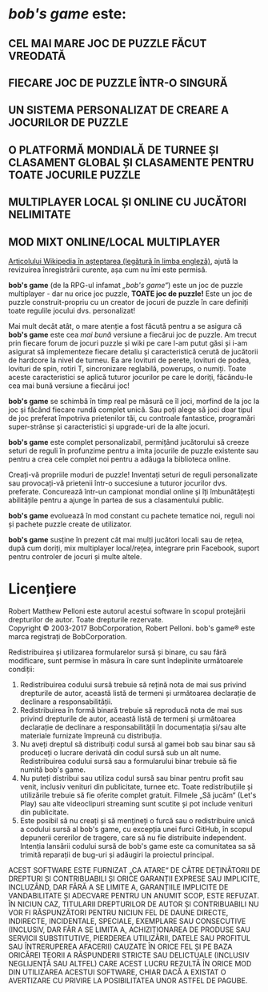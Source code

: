 # *bob's game* este:

## CEL MAI MARE JOC DE PUZZLE FĂCUT VREODATĂ

## FIECARE JOC DE PUZZLE ÎNTR-O SINGURĂ

## UN SISTEMA PERSONALIZAT DE CREARE A JOCURILOR DE PUZZLE

## O PLATFORMĂ MONDIALĂ DE TURNEE ȘI CLASAMENT GLOBAL ȘI CLASAMENTE PENTRU TOATE JOCURILE PUZZLE

## MULTIPLAYER LOCAL ȘI ONLINE CU JUCĂTORI NELIMITATE

## MOD MIXT ONLINE/LOCAL MULTIPLAYER

[Articolului Wikipedia în așteptarea (legătură în limba engleză)](https://en.wikipedia.org/w/index.php?title=Bob%27s_Game&oldid=713042467), ajută la revizuirea înregistrării curente, așa cum nu îmi este permisă.

**bob's game** (de la RPG-ul infamat *„bob's game“*) este un joc de puzzle multiplayer - dar nu orice joc puzzle, **TOATE joc de puzzle!** Este un joc de puzzle construit-propriu cu un creator de jocuri de puzzle în care definiți toate regulile jocului dvs. personalizat!

Mai mult decât atât, o mare atenție a fost făcută pentru a se asigura că **bob's game** este cea *mai bună* versiune a fiecărui joc de puzzle. Am trecut prin fiecare forum de jocuri puzzle și wiki pe care l-am putut găsi și i-am asigurat să implementeze fiecare detaliu și caracteristică cerută de jucătorii de hardcore la nivel de turneu. Ea are lovituri de perete, lovituri de podea, lovituri de spin, rotiri T, sincronizare reglabilă, powerups, o numiți. Toate aceste caracteristici se aplică tuturor jocurilor pe care le doriți, făcându-le cea mai bună versiune a fiecărui joc!

**bob's game** se schimbă în timp real pe măsură ce îl joci, morfind de la joc la joc și făcând fiecare rundă complet unică. Sau poți alege să joci doar tipul de joc preferat împotriva prietenilor tăi, cu controale fantastice, programări super-strânse și caracteristici și upgrade-uri de la alte jocuri.

**bob's game** este complet personalizabil, permițând jucătorului să creeze seturi de reguli în profunzime pentru a imita jocurile de puzzle existente sau pentru a crea cele complet noi pentru a adăuga la biblioteca online.

Creați-vă propriile moduri de puzzle! Inventați seturi de reguli personalizate sau provocați-vă prietenii într-o succesiune a tuturor jocurilor dvs. preferate. Concurează într-un campionat mondial online și îți îmbunătățești abilitățile pentru a ajunge în partea de sus a clasamentului public.

**bob's game** evoluează în mod constant cu pachete tematice noi, reguli noi și pachete puzzle create de utilizator.

**bob's game** susține în prezent cât mai mulți jucători locali sau de rețea, după cum doriți, mix multiplayer local/rețea, integrare prin Facebook, suport pentru controler de jocuri și multe altele.

# Licențiere
Robert Matthew Pelloni este autorul acestui software în scopul protejării drepturilor de autor. Toate drepturile rezervate.<br />
Copyright © 2003-2017 BobCorporation, Robert Pelloni. bob's game® este marca registrați de BobCorporation.

Redistribuirea și utilizarea formularelor sursă și binare, cu sau fără modificare, sunt permise în măsura în care sunt îndeplinite următoarele condiții:
1. Redistribuirea codului sursă trebuie să rețină nota de mai sus privind drepturile de autor, această listă de termeni și următoarea declarație de declinare a responsabilității.
2. Redistribuirea în formă binară trebuie să reproducă nota de mai sus privind drepturile de autor, această listă de termeni și următoarea declarație de declinare a responsabilității în documentația și/sau alte materiale furnizate împreună cu distribuția.
3. Nu aveți dreptul să distribuiți codul sursă al gamei bob sau binar sau să produceți o lucrare derivată din codul sursă sub un alt nume. Redistribuirea codului sursă sau a formularului binar trebuie să fie numită bob's game.
4. Nu puteți distribui sau utiliza codul sursă sau binar pentru profit sau venit, inclusiv venituri din publicitate, turnee etc. Toate redistribuțiile și utilizările trebuie să fie oferite complet gratuit. Filmele „Să jucăm“ (Let's Play) sau alte videoclipuri streaming sunt scutite și pot include venituri din publicitate.
5. Este posibil să nu creați și să mențineți o furcă sau o redistribuire unică a codului sursă al bob's game, cu excepția unei furci GitHub, în scopul depunerii cererilor de tragere, care să nu fie distribuite independent. Intenția lansării codului sursă de bob's game este ca comunitatea sa să trimită reparații de bug-uri și adăugiri la proiectul principal.

ACEST SOFTWARE ESTE FURNIZAT „CA ATARE“ DE CĂTRE DEȚINĂTORII DE DREPTURI ȘI CONTRIBUABILI ȘI ORICE GARANȚII EXPRESE SAU IMPLICITE, INCLUZÂND, DAR FĂRĂ A SE LIMITE A, GARANȚIILE IMPLICITE DE VANDABILITATE ȘI ADECVARE PENTRU UN ANUMIT SCOP, ESTE REFUZAT. ÎN NICIUN CAZ, TITULARII DREPTURILOR DE AUTOR ȘI CONTRIBUABILI NU VOR FI RĂSPUNZĂTORI PENTRU NICIUN FEL DE DAUNE DIRECTE, INDIRECTE, INCIDENTALE, SPECIALE, EXEMPLARE SAU CONSECUTIVE (INCLUSIV, DAR FĂR A SE LIMITA A, ACHIZIȚIONAREA DE PRODUSE SAU SERVICII SUBSTITUTIVE, PIERDEREA UTILIZĂRII, DATELE SAU PROFITUL SAU ÎNTRERUPEREA AFACERII) CAUZATE ÎN ORICE FEL ȘI PE BAZA ORICĂREI TEORII A RĂSPUNDERII STRICTE SAU DELICTUALE (INCLUSIV NEGLIJENȚĂ SAU ALTFEL) CARE ACEST LUCRU REZULTĂ ÎN ORICE MOD DIN UTILIZAREA ACESTUI SOFTWARE, CHIAR DACĂ A EXISTAT O AVERTIZARE CU PRIVIRE LA POSIBILITATEA UNOR ASTFEL DE PAGUBE.
